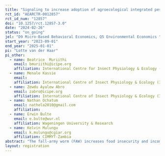 ```yaml
---
title: "Signaling to increase adoption of agroecological integrated pest management (IPM): a field experiment among maize farmers in Uganda"
rct_id: "AEARCTR-0012857"
rct_id_num: "12857"
doi: "10.1257/rct.12857-3.0"
date: "2024-02-26"
status: "on_going"
jel: "D9 Micro-Based Behavioral Economics, Q5 Environmental Economics "
start_year: "2023-09-01"
end_year: "2025-01-01"
pi: "Lotte van der Haar"
pi_other:
  - name: Beatrice  Muriithi
    email: bmuriithi@icipe.org
    affiliation: International Centre for Insect Physiology & Ecology (ICIPE)
  - name: Menale Kassie
    email: 
    affiliation: International Centre of Insect Physiology & Ecology (ICIPE)
  - name: Zewdu Ayalew Abro
    email: zabro@icipe.org
    affiliation: International Centre of Insect Physiology & Ecology (ICIPE)
  - name: Nathan Ochatum
    email: nathela2010@gmail.com
    affiliation: 
  - name: Erwin Bulte
    email: e.bulte@wur.nl
    affiliation: Wageningen University & Research
  - name: Kelvin Mulungu
    email: k.mulungu@cgiar.org
    affiliation: CIMMYT-Zambia
abstract: "The fall-army worm (FAW) increases food insecurity and income uncertainty in Uganda due to its sizeable negative effect on maize yield. Agroecological Integrated Pest Management (IPM) provides a promising approach to mitigate maize damages while minimizing environmental harm from control methods. However, agroecological IPM is also costly for farmers in terms of initial investments and maintenance (labor) costs. This study evaluates whether signaling opportunities at different costs may help overcome these costs and impact adoption decisions of an agroecological IPM package. We also compare the effect of signaling to the effect of loss/gain framing for a material incentive. In addition, we determine the effectiveness of an agroecological IPM approach on agricultural outcomes. The study aims to evaluate these questions using empirical evidence from a field experiment in 140 villages with 2240 farmers in Soroti District, Uganda.  "
layout: registration
---
```


